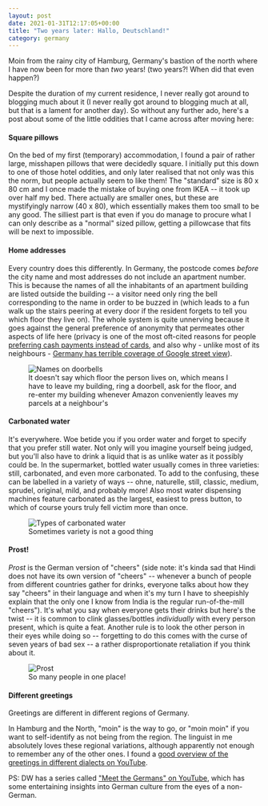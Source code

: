 ```yaml
---
layout: post
date: 2021-01-31T12:17:05+00:00
title: "Two years later: Hallo, Deutschland!"
category: germany
---
```


Moin from the rainy city of Hamburg, Germany's bastion of the north where I
have now been for more than _two_ years! (two years?! When did that even
happen?)

Despite the duration of my current residence, I never really got around to
blogging much about it (I never really got around to blogging much at all, but
that is a lament for another day). So without any further ado, here's a post
about some of the little oddities that I came across after moving here:

#### Square pillows

On the bed of my first (temporary) accommodation, I found a pair of rather
large, misshapen pillows that were decidedly square. I initially put this down
to one of those hotel oddities, and only later realised that not only was this
the norm, but people actually seem to like them! The "standard" size is 80 x 80
cm and I once made the mistake of buying one from IKEA -- it took up over half
my bed. There actually are smaller ones, but these are mystifyingly narrow (40
x 80), which essentially makes them too small to be any good. The silliest part
is that even if you do manage to procure what I can only describe as a "normal"
sized pillow, getting a pillowcase that fits will be next to impossible.

#### Home addresses

Every country does this differently. In Germany, the postcode comes _before_
the city name and most addresses do not include an apartment number. This is
because the names of all the inhabitants of an apartment building are listed
outside the building -- a visitor need only ring the bell corresponding to the
name in order to be buzzed in (which leads to a fun walk up the stairs peering
at every door if the resident forgets to tell you which floor they live on).
The whole system is quite unnerving because it goes against the general
preference of anonymity that permeates other aspects of life here (privacy is
one of the most oft-cited reasons for people [preferring cash payments instead
of cards][cash-payment], and also why - unlike most of its neighbours - [Germany
has terrible coverage of Google street view][street-view]).

<figure>
	<img data-action="zoom"
		src="https://live.staticflickr.com/65535/50893118488_2980ed6e1f_h.jpg"
		srcset="https://live.staticflickr.com/65535/50893118488_8a98172d77_o.jpg 3024w, https://live.staticflickr.com/65535/50893118488_2980ed6e1f_h.jpg 1200w, https://live.staticflickr.com/65535/50893118488_aa0f55d98d_c.jpg 600w, https://live.staticflickr.com/65535/50893118488_aa0f55d98d.jpg 375w"
		alt="Names on doorbells">
	<figcaption>It doesn't say which floor the person lives on, which means I
	have to leave my building, ring a doorbell, ask for the floor, and re-enter
	my building whenever Amazon conveniently leaves my parcels at a neighbour's</figcaption>
</figure>

####  Carbonated water

It's everywhere. Woe betide you if you order water and forget to specify that
you prefer still water. Not only will you imagine yourself being judged, but
you'll also have to drink a liquid that is as unlike water as it possibly could
be. In the supermarket, bottled water usually comes in three varieties: still,
carbonated, and even more carbonated. To add to the confusing, these can be
labelled in a variety of ways -- ohne, naturelle, still, classic, medium,
sprudel, original, mild, and probably more! Also most water dispensing machines
feature carbonated as the largest, easiest to press button, to which of course
yours truly fell victim more than once.

<figure>
	<img data-action="zoom"
		src="https://live.staticflickr.com/65535/50893118613_f4e797fb0f_h.jpg"
		srcset="https://live.staticflickr.com/65535/50893118613_d6fa8319e1_o.jpg 3371w, https://live.staticflickr.com/65535/50893118613_f4e797fb0f_h.jpg 1600w, https://live.staticflickr.com/65535/50893118613_5b845c1854_c.jpg 800w, https://live.staticflickr.com/65535/50893118613_5b845c1854.jpg 500w"
		alt="Types of carbonated water">
	<figcaption>Sometimes variety is not a good thing</figcaption>
</figure>

#### Prost!

_Prost_ is the German version of "cheers" (side note: it's kinda sad that Hindi
does not have its own version of "cheers" -- whenever a bunch of people from
different countries gather for drinks, everyone talks about how they say
"cheers" in their language and when it's my turn I have to sheepishly explain
that the only one I know from India is the regular run-of-the-mill "cheers").
It's what you say when everyone gets their drinks but here's the twist -- it is
common to clink glasses/bottles _individually_ with every person present, which
is quite a feat. Another rule is to look the other person in their eyes while
doing so -- forgetting to do this comes with the curse of seven years of bad
sex -- a rather disproportionate retaliation if you think about it.

<figure>
	<img data-action="zoom"
		src="https://live.staticflickr.com/65535/50893947517_1d8ac77673_o.jpg"
		srcset="https://live.staticflickr.com/65535/50893947517_1d8ac77673_o.jpg 905w, https://live.staticflickr.com/65535/50893947517_785b68432b_c.jpg 640w, https://live.staticflickr.com/65535/50893947517_785b68432b.jpg 400w"
		alt="Prost">
	<figcaption>So many people in one place!</figcaption>
</figure>

#### Different greetings

Greetings are different in different regions of Germany.

In Hamburg and the North, "moin" is the way to go, or "moin moin" if you want
to self-identify as not being from the region. The linguist in me absolutely
loves these regional variations, although apparently not enough to remember any
of the other ones. I found a [good overview of the greetings in different
dialects on YouTube][regional-greetings].

PS: DW has a series called ["Meet the Germans" on YouTube][meet-the-germans], which has some
entertaining insights into German culture from the eyes of a non-German.

[cash-payment]: https://text.npr.org/2019/06/09/728323278/for-many-germans-cash-is-still-king?t=1609104647493
[street-view]: https://bigthink.com/strange-maps/germany-street-view?rebelltitem=2#rebelltitem2
[regional-greetings]: https://www.youtube.com/watch?v=_mS0EV3laEk
[meet-the-germans]: https://www.youtube.com/watch?v=5NevrOLOCu8&list=PLT6yxVwBEbi2oB8Oa7gRDCNfcvdubm9nC
